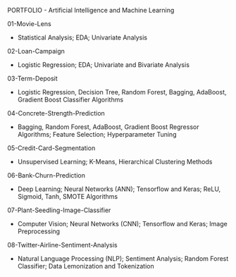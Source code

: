 PORTFOLIO - Artificial Intelligence and Machine Learning

01-Movie-Lens
   - Statistical Analysis; EDA; Univariate Analysis

02-Loan-Campaign
   - Logistic Regression; EDA; Univariate and Bivariate Analysis

03-Term-Deposit
   - Logistic Regression, Decision Tree, Random Forest, Bagging, AdaBoost, Gradient Boost Classifier Algorithms

04-Concrete-Strength-Prediction
   - Bagging, Random Forest, AdaBoost, Gradient Boost Regressor Algorithms; Feature Selection; Hyperparameter Tuning

05-Credit-Card-Segmentation
   - Unsupervised Learning; K-Means, Hierarchical Clustering Methods

06-Bank-Churn-Prediction
   - Deep Learning; Neural Networks (ANN); Tensorflow and Keras; ReLU, Sigmoid, Tanh, SMOTE Algorithms

07-Plant-Seedling-Image-Classifier
   - Computer Vision; Neural Networks (CNN); Tensorflow and Keras; Image Preprocessing

08-Twitter-Airline-Sentiment-Analysis
   - Natural Language Processing (NLP); Sentiment Analysis; Random Forest Classifier; Data Lemonization and Tokenization
